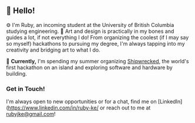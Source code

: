 ## 👋 Hello!

⚙️ I'm Ruby, an incoming student at the University of British Columbia studying engineering. 
🎨 Art and design is practically in my bones and guides a lot, if not everything I do! 
From organizing the coolest (if I may say so myself) hackathons to pursuing my degree, I'm always tapping into my creativity and bridging art to what I do. 

🌱 **Currently,** I'm spending my summer organizing [Shipwrecked](https://shipwrecked.hackclub.com/), the world's first hackathon on an island and exploring software and hardware by building.

### Get in Touch!
I'm always open to new opportunities or for a chat, find me on [LinkedIn](https://www.linkedin.com/in/ruby-ke/ or reach out to me at rubyjke@gmail.com!
<!--
**rubyjke/rubyjke** is a ✨ _special_ ✨ repository because its `README.md` (this file) appears on your GitHub profile.

Here are some ideas to get you started:

- 🔭 I’m currently working on ...
- 🌱 I’m currently learning ...
- 👯 I’m looking to collaborate on ...
- 🤔 I’m looking for help with ...
- 💬 Ask me about ...
- 📫 How to reach me: ...
- 😄 Pronouns: ...
- ⚡ Fun fact: ...
-->
